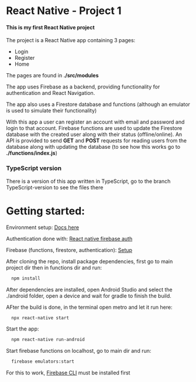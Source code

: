 # React Native - Project 1

#### This is my first React Native project
The project is a React Native app containing 3 pages:
- Login
- Register
- Home 

The pages are found in **./src/modules** 

The app uses Firebase as a backend, providing functionality for authentication and React Navigation.

The app also uses a Firestore database and functions (although an emulator is used to simulate their functionality)

With this app a user can register an account with email and password and login to that account. Firebase functions are used to update the Firestore database with the created user along with their status (offline/online). An API is provided to send **GET** and **POST** requests for reading users from the database along with updating the database (to see how this works go to **./functions/index.js**)

### TypeScript version

There is a version of this app written in TypeScript, go to the branch TypeScript-version to see the files there

# Getting started:

Environment setup: [Docs here](https://reactnative.dev/docs/environment-setup) 

Authentication done with: [React native firebase auth](https://rnfirebase.io/auth/usage) 

Firebase (functions, firestore, authentication): [Setup](https://firebase.google.com/docs/android/setup)

After cloning the repo, install package dependencies, first go to main project dir then in functions dir and run:
```bash
  npm install
```

After dependencies are installed, open Android Studio and select the ./android folder, open a device and wait for gradle to finish the build.

AFter the build is done, in the terminal open metro and let it run here:
```bash
  npx react-native start
```

Start the app:
```bash
  npm react-native run-android
```

Start firebase functions on localhost, go to main dir and run:
```bash
  firebase emulators:start
```
For this to work, [Firebase CLI](https://firebase.google.com/docs/functions/local-emulator) must be installed first

